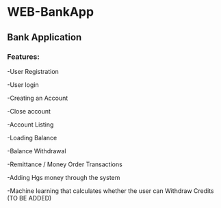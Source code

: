 # WEB-BankApp

## Bank Application
 
### Features:

-User Registration

-User login

-Creating an Account

-Close account

-Account Listing

-Loading Balance

-Balance Withdrawal

-Remittance / Money Order Transactions

-Adding Hgs money through the system

-Machine learning that calculates whether the user can Withdraw Credits (TO BE ADDED)


